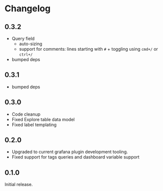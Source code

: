 # Changelog

## 0.3.2

- Query field
  - auto-sizing
  - support for comments: lines starting with `#` + toggling using `cmd+/` or `ctrl+/`
- bumped deps

## 0.3.1

- bumped deps

## 0.3.0

- Code cleanup
- Fixed Explore table data model
- Fixed label templating

## 0.2.0

- Upgraded to current grafana plugin development tooling.
- Fixed support for tags queries and dashboard variable support

## 0.1.0

Initial release.
